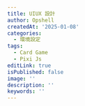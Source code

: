 ```yaml
---
title: UIUX 設計
author: Opshell
createdAt: '2025-01-08'
categories:
  - 環境設定
tags:
  - Card Game
  - Pixi Js
editLink: true
isPublished: false
image: ''
description: ''
keywords: ''
---
```


